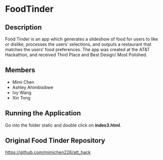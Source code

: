# FoodTinder
Description
--------------
Food Tinder is an app which generates a slideshow of food for users to like or dislike, processes the users’ selections, and outputs a restaurant that matches the users’ food preferences. The app was created at the AT&T Hackathon, and received Third Place and Best Design/ Most Polished.

Members
--------------
- Mimi Chen
- Ashley Ahimbisibwe
- Ivy Wang
- Xin Tong

Running the Application
----------------------------
Go into the folder static and double click on **index3.html**.


Original Food Tinder Repository
--------------------------------
https://github.com/mimichen226/att_hack
